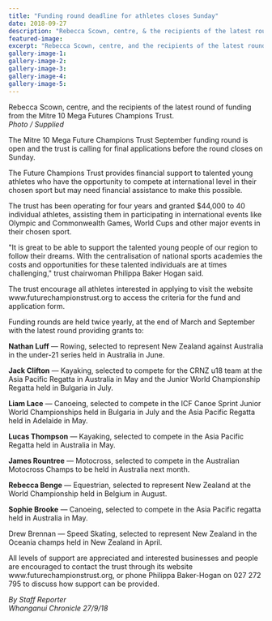 ```yaml
---
title: "Funding round deadline for athletes closes Sunday"
date: 2018-09-27
description: "Rebecca Scown, centre, & the recipients of the latest round of funding from the Mitre 10 Mega Futures Champions Trust..."
featured-image: 
excerpt: "Rebecca Scown, centre, and the recipients of the latest round of funding from the Mitre 10 Mega Futures Champions Trust."
gallery-image-1: 
gallery-image-2: 
gallery-image-3: 
gallery-image-4: 
gallery-image-5: 
---
```


<p><span>Rebecca Scown, centre, and the recipients of the latest round of funding from the Mitre 10 Mega Futures Champions Trust.</span><br /><em>Photo / Supplied</em></p>
<p class="element element-paragraph">The Mitre 10 Mega Future Champions Trust September funding round is open and the trust is calling for final applications before the round closes on Sunday.</p>
<p class="element element-paragraph">The Future Champions Trust provides financial support to talented young athletes who have the opportunity to compete at international level in their chosen sport but may need financial assistance to make this possible.</p>
<p class="element element-paragraph">The trust has been operating for four years and granted $44,000 to 40 individual athletes, assisting them in participating in international events like Olympic and Commonwealth Games, World Cups and other major events in their chosen sport.</p>
<p class="element element-paragraph">"It is great to be able to support the talented young people of our region to follow their dreams. With the centralisation of national sports academies the costs and opportunities for these talented individuals are at times challenging," trust chairwoman Philippa Baker Hogan said.</p>
<div id="article-body" class="article-body article-body-elements">
<div id="article-content">
<p class="element element-paragraph">The trust encourage all athletes interested in applying to visit the website www.futurechampionstrust.org to access the criteria for the fund and application form.</p>
<p class="element element-paragraph">Funding rounds are held twice yearly, at the end of March and September with the latest round providing grants to:</p>
<p class="element element-paragraph"><strong>Nathan Luff</strong> &mdash; Rowing, selected to represent New Zealand against Australia in the under-21 series held in Australia in June.</p>
<p class="element element-paragraph"><strong>Jack Clifton</strong> &mdash; Kayaking, selected to compete for the CRNZ u18 team at the Asia Pacific Regatta in Australia in May and the Junior World Championship Regatta held in Bulgaria in July.</p>
<p class="element element-paragraph"><strong>Liam Lace</strong> &mdash; Canoeing, selected to compete in the ICF Canoe Sprint Junior World Championships held in Bulgaria in July and the Asia Pacific Regatta held in Adelaide in May.</p>
<p class="element element-paragraph"><strong>Lucas Thompson</strong> &mdash; Kayaking, selected to compete in the Asia Pacific Regatta held in Australia in May.</p>
<p class="element element-paragraph"><strong>James Rountree</strong> &mdash; Motocross, selected to compete in the Australian Motocross Champs to be held in Australia next month.</p>
<p class="element element-paragraph"><strong>Rebecca Benge</strong> &mdash; Equestrian, selected to represent New Zealand at the World Championship held in Belgium in August.</p>
<p class="element element-paragraph"><strong>Sophie Brooke</strong> &mdash; Canoeing, selected to compete in the Asia Pacific regatta held in Australia in May.</p>
<p class="element element-paragraph">Drew Brennan &mdash; Speed Skating, selected to represent New Zealand in the Oceania champs held in New Zealand in April.</p>
<p class="element element-paragraph">All levels of support are appreciated and interested businesses and people are encouraged to contact the trust through its website www.futurechampionstrust.org, or phone Philippa Baker-Hogan on 027 272 795 to discuss how support can be provided.</p>
<p class="element element-paragraph"><em>By Staff Reporter</em><br /><em>Whanganui Chronicle 27/9/18</em></p>
</div>
</div>

